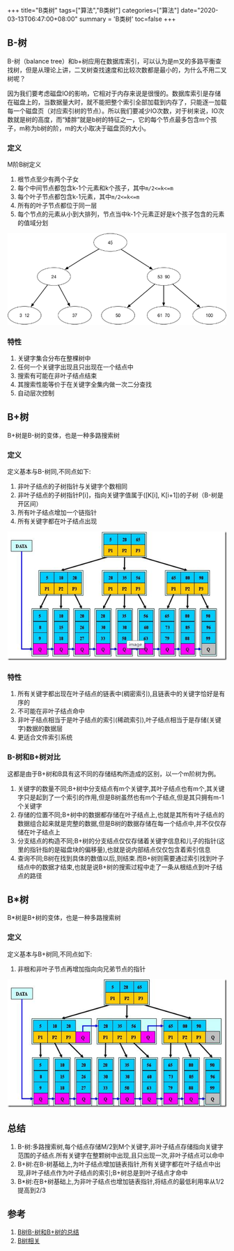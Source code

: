 +++
title="B类树"
tags=["算法","B类树"]
categories=["算法"]
date="2020-03-13T06:47:00+08:00"
summary = 'B类树'
toc=false
+++

B-树
----

B-树（balance tree）和b+树应用在数据库索引，可以认为是m叉的多路平衡查找树，但是从理论上讲，二叉树查找速度和比较次数都是最小的，为什么不用二叉树呢？

因为我们要考虑磁盘IO的影响，它相对于内存来说是很慢的。数据库索引是存储在磁盘上的，当数据量大时，就不能把整个索引全部加载到内存了，只能逐一加载每一个磁盘页（对应索引树的节点）。所以我们要减少IO次数，对于树来说，IO次数就是树的高度，而“矮胖”就是b树的特征之一，它的每个节点最多包含m个孩子，m称为b树的阶，m的大小取决于磁盘页的大小。

### 定义

M阶B树定义

1.	根节点至少有两个子女
2.	每个中间节点都包含k-1个元素和k个孩子，其中`m/2<=k<=m`
3.	每个叶子节点都包含k-1元素，其中`m/2<=k<=m`
4.	所有的叶子节点都位于同一层
5.	每个节点的元素从小到大排列，节点当中k-1个元素正好是k个孩子包含的元素的值域分划

![B-树示例](img_0.png)

### 特性

1.	关键字集合分布在整棵树中
2.	任何一个关键字出现且只出现在一个结点中
3.	搜索有可能在非叶子结点结束
4.	其搜索性能等价于在关键字全集内做一次二分查找
5.	自动层次控制

B+树
----

B+树是B-树的变体，也是一种多路搜索树

### 定义

定义基本与B-树同,不同点如下:

1.	非叶子结点的子树指针与关键字个数相同
2.	非叶子结点的子树指针P[i]，指向关键字值属于([K[i], K[i+1])的子树（B-树是开区间）
3.	所有叶子结点增加一个链指针
4.	所有关键字都在叶子结点出现

![](img_1.png)

### 特性

1.	所有关键字都出现在叶子结点的链表中(稠密索引),且链表中的关键字恰好是有序的
2.	不可能在非叶子结点命中
3.	非叶子结点相当于是叶子结点的索引(稀疏索引),叶子结点相当于是存储(关键字)数据的数据层
4.	更适合文件索引系统

### B-树和B+树对比

这都是由于B+树和B具有这不同的存储结构所造成的区别，以一个m阶树为例。

1.	关键字的数量不同;B+树中分支结点有m个关键字,其叶子结点也有m个,其关键字只是起到了一个索引的作用,但是B树虽然也有m个子结点,但是其只拥有m-1个关键字
2.	存储的位置不同;B+树中的数据都存储在叶子结点上,也就是其所有叶子结点的数据组合起来就是完整的数据,但是B树的数据存储在每一个结点中,并不仅仅存储在叶子结点上
3.	分支结点的构造不同;B+树的分支结点仅仅存储着关键字信息和儿子的指针(这里的指针指的是磁盘块的偏移量),也就是说内部结点仅仅包含着索引信息
4.	查询不同;B树在找到具体的数值以后,则结束.而B+树则需要通过索引找到叶子结点中的数据才结束,也就是说B+树的搜索过程中走了一条从根结点到叶子结点的路径

B\*树
-----

B*树是B+树的变体，也是一种多路搜索树

### 定义

定义基本与B+树同,不同点如下:

1.	非根和非叶子节点再增加指向向兄弟节点的指针

![B*树示例](img_2.png)

总结
----

1.	B-树:多路搜索树,每个结点存储M/2到M个关键字,非叶子结点存储指向关键字范围的子结点.所有关键字在整颗树中出现,且只出现一次,非叶子结点可以命中
2.	B+树:在B-树基础上,为叶子结点增加链表指针,所有关键字都在叶子结点中出现,非叶子结点作为叶子结点的索引;B+树总是到叶子结点才命中
3.	B*树:在B+树基础上,为非叶子结点也增加链表指针,将结点的最低利用率从1/2提高到2/3

参考
----

1.	[B树B-树和B+树的总结](https://www.jianshu.com/p/92d15df75027)
2.	[B树相关](https://www.cnblogs.com/yanghuahui/p/3483047.html)

